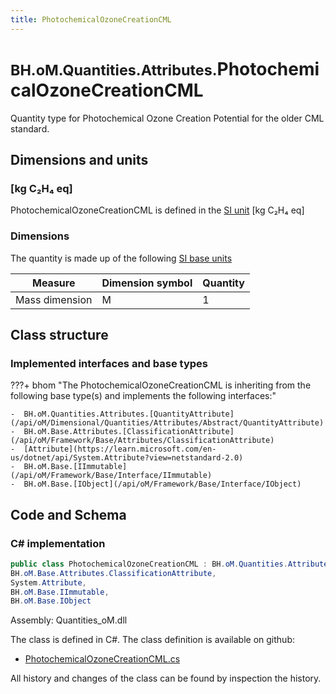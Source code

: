 ```yaml
---
title: PhotochemicalOzoneCreationCML
---
```


# <small>BH.oM.Quantities.Attributes.</small>**PhotochemicalOzoneCreationCML**

Quantity type for Photochemical Ozone Creation Potential for the older CML standard.

## Dimensions and units

### [kg C₂H₄ eq]

PhotochemicalOzoneCreationCML is defined in the [SI unit](https://bhom.xyz/documentation/BHoM_oM/BHoM-Units-conventions/) [kg C₂H₄ eq]

### Dimensions

The quantity is made up of the following [SI base units](https://en.wikipedia.org/wiki/SI_base_unit)

| Measure        | Dimension symbol | Quantity |
|------------------|--------|----------|
| Mass dimension |  M  |1  |


## Class structure

### Implemented interfaces and base types

???+ bhom "The PhotochemicalOzoneCreationCML is inheriting from the following base type(s) and implements the following interfaces:"

    -  BH.oM.Quantities.Attributes.[QuantityAttribute](/api/oM/Dimensional/Quantities/Attributes/Abstract/QuantityAttribute)
    -  BH.oM.Base.Attributes.[ClassificationAttribute](/api/oM/Framework/Base/Attributes/ClassificationAttribute)
    -  [Attribute](https://learn.microsoft.com/en-us/dotnet/api/System.Attribute?view=netstandard-2.0)
    -  BH.oM.Base.[IImmutable](/api/oM/Framework/Base/Interface/IImmutable)
    -  BH.oM.Base.[IObject](/api/oM/Framework/Base/Interface/IObject)




## Code and Schema

### C# implementation

``` C# title="C#"
public class PhotochemicalOzoneCreationCML : BH.oM.Quantities.Attributes.QuantityAttribute,
BH.oM.Base.Attributes.ClassificationAttribute,
System.Attribute,
BH.oM.Base.IImmutable,
BH.oM.Base.IObject
```

Assembly: Quantities_oM.dll

The class is defined in C#. The class definition is available on github:

- [PhotochemicalOzoneCreationCML.cs](https://github.com/BHoM/BHoM/blob/develop/Quantities_oM/Attributes\PhotochemicalOzoneCreationCML.cs)

All history and changes of the class can be found by inspection the history.
